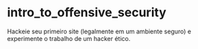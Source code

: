 # intro_to_offensive_security
Hackeie seu primeiro site (legalmente em um ambiente seguro) e experimente o trabalho de um hacker ético.
